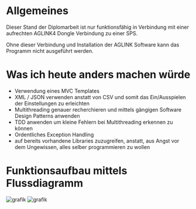 # Allgemeines
Dieser Stand der Diplomarbeit ist nur funktionsfähig in Verbindung mit einer aufrechten 
AGLINK4 Dongle Verbindung zu einer SPS.

Ohne dieser Verbindung und Installation der AGLINK Software kann das Programm nicht ausgeführt werden.

# Was ich heute anders machen würde
* Verwendung eines MVC Templates
* XML / JSON verwenden anstatt von CSV und somit das Ein/Ausspielen der Einstellungen zu erleichten
* Multithreading genauer recherchieren und mittels gängigen Software Design Patterns anwenden
* TDD anwenden um kleine Fehlern bei Multithreading erkennen zu können
* Ordentliches Exception Handling
* auf bereits vorhandene Libraries zuzugreifen, anstatt, aus Angst vor dem Ungewissen, alles selber programmieren zu wollen 


# Funktionsaufbau mittels Flussdiagramm
![grafik](https://user-images.githubusercontent.com/94066791/144751930-f6bac043-d2a5-4853-a6ec-85442aa29125.png)
![grafik](https://user-images.githubusercontent.com/94066791/144751932-f7119882-db78-4b44-b444-3f009d35d112.png)
